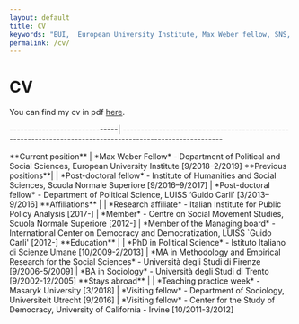 ```yaml
---
layout: default
title: CV
keywords: "EUI,  European University Institute, Max Weber fellow, SNS, Scuola Normale Superiore, LUISS, LUISS Guido Carli, post-doc, mario quaranta, publications, cv, CV, political science, sociology, political sociology, political protest, economic crisis, political participation, research, articles, article, Scuola Normale Superiore, book, books, conference, paper, researchgate, academia, googe scholar, scholar, dipartimento di scienze politiche, department of political science, democracy, political, social, european, participation, political science, social media"
permalink: /cv/
---
```


# CV

You can find my cv in pdf [here](/cv-quaranta.pdf).

------------------------------| ---------------------------------------------------------------------------------------------------------
<td colspan=2>**Current position**
                      | *Max Weber Fellow* - Department of Political and Social Sciences, European University Institute [9/2018–2/2019]
**Previous positions**|
                      | *Post-doctoral fellow* - Institute of Humanities and Social Sciences, Scuola Normale Superiore [9/2016–9/2017]
                      | *Post-doctoral fellow* - Department of Political Science, LUISS ‘Guido Carli’ [3/2013–9/2016]
**Affiliations**      |
                      | *Research affiliate* - Italian Institute for Public Policy Analysis [2017-]
                      | *Member* - Centre on Social Movement Studies, Scuola Normale Superiore [2012-]
                      | *Member of the Managing board* - International Center on Democracy and Democratization, LUISS `Guido Carli' [2012-]
**Education**         |
                      | *PhD in Political Science* - Istituto Italiano di Scienze Umane [10/2009-2/2013]
                      | *MA in Methodology and Empirical Research for the Social Sciences* - Università degli Studi di Firenze [9/2006-5/2009]
                      | *BA in Sociology* - Università degli Studi di Trento [9/2002-12/2005]
**Stays abroad**      |
                      | *Teaching practice week* - Masaryk University [3/2018]
                      | *Visiting fellow* - Department of Sociology, Universiteit Utrecht [9/2016]
                      | *Visiting fellow* - Center for the Study of Democracy, University of California - Irvine [10/2011-3/2012]
